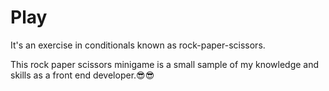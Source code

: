 # Play
It's an exercise in conditionals known as rock-paper-scissors.

This rock paper scissors minigame is a small sample of my knowledge and skills as a front end developer.😎😎
